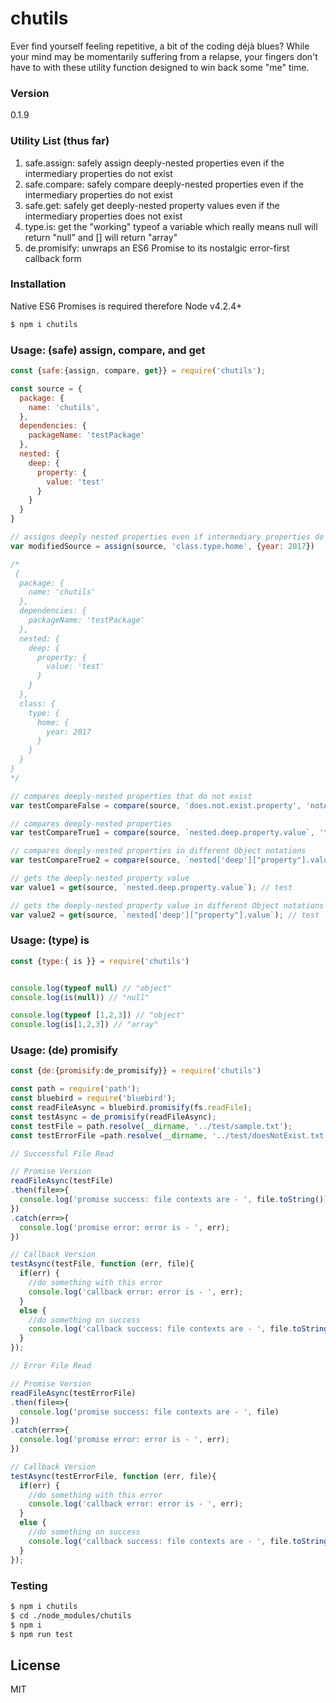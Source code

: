 # chutils
Ever find yourself feeling repetitive, a bit of the coding déjà blues? While your mind may be momentarily suffering from a relapse, your fingers don't have to with these utility function designed to win back some "me" time.
 
### Version
0.1.9

### Utility List (thus far)
1. safe.assign: safely assign deeply-nested properties even if the intermediary properties do not exist
2. safe.compare: safely compare deeply-nested properties even if the intermediary properties do not exist
3. safe.get: safely get deeply-nested property values even if the intermediary properties does not exist
4. type.is: get the "working" typeof a variable which really means null will return "null" and [] will return "array"
5. de.promisify: unwraps an ES6 Promise to its nostalgic error-first callback form

### Installation
Native ES6 Promises is required therefore Node v4.2.4+
```sh
$ npm i chutils
```
### Usage: (safe) assign, compare, and get
```javascript
const {safe:{assign, compare, get}} = require('chutils');

const source = {
  package: {
    name: 'chutils',
  },
  dependencies: {
    packageName: 'testPackage'
  },
  nested: {
    deep: {
      property: {
        value: 'test'
      }
    }
  }
}

// assigns deeply nested properties even if intermediary properties do not exist
var modifiedSource = assign(source, 'class.type.home', {year: 2017})

/*
 {
  package: {
    name: 'chutils'
  },
  dependencies: {
    packageName: 'testPackage'
  },
  nested: {
    deep: {
      property: {
        value: 'test'
      }
    }
  },
  class: {
    type: {
      home: {
        year: 2017
      }
    }
  }
}
*/

// compares deeply-nested properties that do not exist
var testCompareFalse = compare(source, 'does.not.exist.property', 'notAProp') // false

// compares deeply-nested properties
var testCompareTrue1 = compare(source, `nested.deep.property.value`, 'test'); // true

// compares deeply-nested properties in different Object notations
var testCompareTrue2 = compare(source, `nested['deep']["property"].value`, 'test'); // true

// gets the deeply-nested property value
var value1 = get(source, `nested.deep.property.value`); // test

// gets the deeply-nested property value in different Object notations
var value2 = get(source, `nested['deep']["property"].value`); // test

```

### Usage: (type) is
```javascript
const {type:{ is }} = require('chutils')


console.log(typeof null) // "object"
console.log(is(null)) // "null"

console.log(typeof [1,2,3]) // "object"
console.log(is[1,2,3]) // "array"

```

### Usage: (de) promisify
```javascript
const {de:{promisify:de_promisify}} = require('chutils')

const path = require('path');
const bluebird = require('bluebird');
const readFileAsync = bluebird.promisify(fs.readFile);
const testAsync = de_promisify(readFileAsync);
const testFile = path.resolve(__dirname, '../test/sample.txt');
const testErrorFile =path.resolve(__dirname, '../test/doesNotExist.txt');

// Successful File Read

// Promise Version
readFileAsync(testFile)
.then(file=>{
  console.log('promise success: file contexts are - ', file.toString());
})
.catch(err=>{
  console.log('promise error: error is - ', err);
})

// Callback Version
testAsync(testFile, function (err, file){
  if(err) {
    //do something with this error
    console.log('callback error: error is - ', err);
  }
  else {
    //do something on success
    console.log('callback success: file contexts are - ', file.toString());
  }
});

// Error File Read

// Promise Version
readFileAsync(testErrorFile)
.then(file=>{
  console.log('promise success: file contexts are - ', file)
})
.catch(err=>{
  console.log('promise error: error is - ', err);
})

// Callback Version
testAsync(testErrorFile, function (err, file){
  if(err) {
    //do something with this error
    console.log('callback error: error is - ', err);
  }
  else {
    //do something on success
    console.log('callback success: file contexts are - ', file.toString())
  }
});
```

### Testing
```sh
$ npm i chutils
$ cd ./node_modules/chutils
$ npm i
$ npm run test
```

License
----

MIT